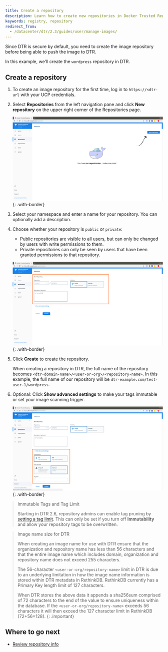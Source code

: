 ```yaml
---
title: Create a repository
description: Learn how to create new repositories in Docker Trusted Registry.
keywords: registry, repository
redirect_from:
  - /datacenter/dtr/2.3/guides/user/manage-images/
---
```


Since DTR is secure by default, you need to create the image repository before
being able to push the image to DTR.

In this example, we'll create the `wordpress` repository in DTR.

## Create a repository

1. To create an image repository for the first time, log in to `https://<dtr-url` with your UCP credentials.

2. Select **Repositories** from the left navigation pane and click **New repository** on the upper right corner of the Repositories page.

    ![](../../images/create-repository-1.png){: .with-border}


3. Select your namespace and enter a name for your repository. You can optionally add a description.

4.  Choose whether your repository is `public` or `private`:

    * Public repositories are visible to all users, but can only be changed by
  users with write permissions to them.
    * Private repositories can only be seen by users that have been granted
  permissions to that repository.

    ![](../../images/create-repository-2.png){: .with-border}


5. Click **Create** to create the repository. 

   When creating a repository in DTR, the full name of the repository becomes
`<dtr-domain-name>/<user-or-org>/<repository-name>`. In this example, the full
name of our repository will be `dtr-example.com/test-user-1/wordpress`.

6. Optional: Click **Show advanced settings** to make your tags immutable or set your image scanning trigger.

    ![](../../images/create-repository-3.png){: .with-border}

> Immutable Tags and Tag Limit
>
> Starting in DTR 2.6, repository admins can enable tag pruning by [setting a tag limit](tag-pruning/#set-a-tag-limit). This can only be set if you turn off **Immutability** and allow your repository tags to be overwritten. 

> Image name size for DTR
>
> When creating an image name for use with DTR ensure that the organization and repository name has less than 56 characters and that the entire image name which includes domain, organization and repository name does not exceed 255 characters.
>
> The 56-character `<user-or-org/repository-name>` limit in DTR is due to an underlying limitation in how the image name information is stored within DTR metadata in RethinkDB.  RethinkDB currently has a Primary Key length limit of 127 characters.
>
> When DTR stores the above data it appends a sha256sum comprised of 72 characters to the end of the value to ensure uniqueness within the database.  If the `<user-or-org/repository-name>` exceeds 56 characters it will then exceed the 127 character limit in RethinkDB (72+56=128).
{: .important}

## Where to go next

- [Review repository info](review-repository-info.md)
